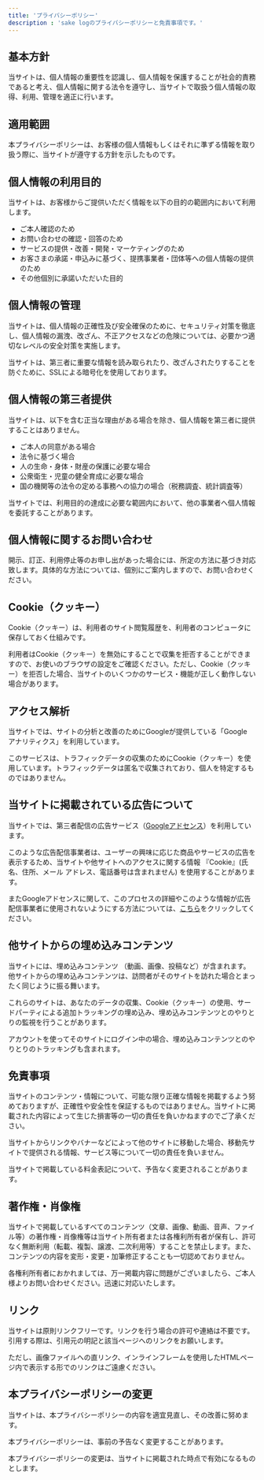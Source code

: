 ```yaml
---
title: 'プライバシーポリシー'
description : 'sake logのプライバシーポリシーと免責事項です。'
---
```


## 基本方針

当サイトは、個人情報の重要性を認識し、個人情報を保護することが社会的責務であると考え、個人情報に関する法令を遵守し、当サイトで取扱う個人情報の取得、利用、管理を適正に行います。

## 適用範囲

本プライバシーポリシーは、お客様の個人情報もしくはそれに準ずる情報を取り扱う際に、当サイトが遵守する方針を示したものです。

## 個人情報の利用目的

当サイトは、お客様からご提供いただく情報を以下の目的の範囲内において利用します。

- ご本人確認のため
- お問い合わせの確認・回答のため
- サービスの提供・改善・開発・マーケティングのため
- お客さまの承諾・申込みに基づく、提携事業者・団体等への個人情報の提供のため
- その他個別に承諾いただいた目的

## 個人情報の管理

当サイトは、個人情報の正確性及び安全確保のために、セキュリティ対策を徹底し、個人情報の漏洩、改ざん、不正アクセスなどの危険については、必要かつ適切なレベルの安全対策を実施します。

当サイトは、第三者に重要な情報を読み取られたり、改ざんされたりすることを防ぐために、SSLによる暗号化を使用しております。

## 個人情報の第三者提供

当サイトは、以下を含む正当な理由がある場合を除き、個人情報を第三者に提供することはありません。

- ご本人の同意がある場合
- 法令に基づく場合
- 人の生命・身体・財産の保護に必要な場合
- 公衆衛生・児童の健全育成に必要な場合
- 国の機関等の法令の定める事務への協力の場合（税務調査、統計調査等）

当サイトでは、利用目的の達成に必要な範囲内において、他の事業者へ個人情報を委託することがあります。

## 個人情報に関するお問い合わせ

開示、訂正、利用停止等のお申し出があった場合には、所定の方法に基づき対応致します。具体的な方法については、個別にご案内しますので、お問い合わせください。

## Cookie（クッキー）

Cookie（クッキー）は、利用者のサイト閲覧履歴を、利用者のコンピュータに保存しておく仕組みです。

利用者はCookie（クッキー）を無効にすることで収集を拒否することができますので、お使いのブラウザの設定をご確認ください。ただし、Cookie（クッキー）を拒否した場合、当サイトのいくつかのサービス・機能が正しく動作しない場合があります。

## アクセス解析

当サイトでは、サイトの分析と改善のためにGoogleが提供している「Google アナリティクス」を利用しています。

このサービスは、トラフィックデータの収集のためにCookie（クッキー）を使用しています。トラフィックデータは匿名で収集されており、個人を特定するものではありません。

## 当サイトに掲載されている広告について

当サイトでは、第三者配信の広告サービス（[Googleアドセンス](http://www.google.com/adsense/start/)）を利用しています。

このような広告配信事業者は、ユーザーの興味に応じた商品やサービスの広告を表示するため、当サイトや他サイトへのアクセスに関する情報 『Cookie』(氏名、住所、メール アドレス、電話番号は含まれません) を使用することがあります。

またGoogleアドセンスに関して、このプロセスの詳細やこのような情報が広告配信事業者に使用されないようにする方法については、[こちら](http://www.google.co.jp/policies/technologies/ads/)をクリックしてください。

## 他サイトからの埋め込みコンテンツ

当サイトには、埋め込みコンテンツ （動画、画像、投稿など）が含まれます。他サイトからの埋め込みコンテンツは、訪問者がそのサイトを訪れた場合とまったく同じように振る舞います。

これらのサイトは、あなたのデータの収集、Cookie（クッキー）の使用、サードパーティによる追加トラッキングの埋め込み、埋め込みコンテンツとのやりとりの監視を行うことがあります。

アカウントを使ってそのサイトにログイン中の場合、埋め込みコンテンツとのやりとりのトラッキングも含まれます。

## 免責事項

当サイトのコンテンツ・情報について、可能な限り正確な情報を掲載するよう努めておりますが、正確性や安全性を保証するものではありません。当サイトに掲載された内容によって生じた損害等の一切の責任を負いかねますのでご了承ください。

当サイトからリンクやバナーなどによって他のサイトに移動した場合、移動先サイトで提供される情報、サービス等について一切の責任を負いません。

当サイトで掲載している料金表記について、予告なく変更されることがあります。

## 著作権・肖像権

当サイトで掲載しているすべてのコンテンツ（文章、画像、動画、音声、ファイル等）の著作権・肖像権等は当サイト所有者または各権利所有者が保有し、許可なく無断利用（転載、複製、譲渡、二次利用等）することを禁止します。また、コンテンツの内容を変形・変更・加筆修正することも一切認めておりません。

各権利所有者におかれましては、万一掲載内容に問題がございましたら、ご本人様よりお問い合わせください。迅速に対応いたします。

## リンク

当サイトは原則リンクフリーです。リンクを行う場合の許可や連絡は不要です。引用する際は、引用元の明記と該当ページへのリンクをお願いします。

ただし、画像ファイルへの直リンク、インラインフレームを使用したHTMLページ内で表示する形でのリンクはご遠慮ください。

## 本プライバシーポリシーの変更

当サイトは、本プライバシーポリシーの内容を適宜見直し、その改善に努めます。

本プライバシーポリシーは、事前の予告なく変更することがあります。

本プライバシーポリシーの変更は、当サイトに掲載された時点で有効になるものとします。
